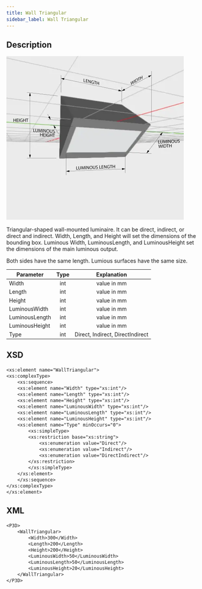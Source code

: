 ```yaml
---
title: Wall Triangular
sidebar_label: Wall Triangular
---
```


## Description

![Wall Triangular](/img/docs/geometry/parametric/wall-triangular.webp)

Triangular-shaped wall-mounted luminaire. It can be direct, indirect, or direct and indirect. Width, Length, and Height will set the dimensions of the bounding box. Luminous Width, LuminousLength, and LuminousHeight set the dimensions of the main luminous output.

Both sides have the same length. Lumious surfaces have the same size.

| Parameter      | Type |           Explanation            |
| -------------- | :--: | :------------------------------: |
| Width          | int  |           value in mm            |
| Length         | int  |           value in mm            |
| Height         | int  |           value in mm            |
| LuminousWidth  | int  |           value in mm            |
| LuminousLength | int  |           value in mm            |
| LuminousHeight | int  |           value in mm            |
| Type           | int  | Direct, Indirect, DirectIndirect |

## XSD

    <xs:element name="WallTriangular">
    <xs:complexType>
    	<xs:sequence>
    	<xs:element name="Width" type="xs:int"/>
    	<xs:element name="Length" type="xs:int"/>
    	<xs:element name="Height" type="xs:int"/>
    	<xs:element name="LuminousWidth" type="xs:int"/>
    	<xs:element name="LuminousLength" type="xs:int"/>
    	<xs:element name="LuminousHeight" type="xs:int"/>
    	<xs:element name="Type" minOccurs="0">
    		<xs:simpleType>
    		<xs:restriction base="xs:string">
    			<xs:enumeration value="Direct"/>
    			<xs:enumeration value="Indirect"/>
    			<xs:enumeration value="DirectIndirect"/>
    		</xs:restriction>
    		</xs:simpleType>
    	</xs:element>
    	</xs:sequence>
    </xs:complexType>
    </xs:element>

## XML

    <P3D>
    	<WallTriangular>
    		<Width>300</Width>
    		<Length>200</Length>
    		<Height>200</Height>
    		<LuminousWidth>50</LuminousWidth>
    		<LuminousLength>50</LuminousLength>
    		<LuminousHeight>20</LuminousHeight>
    	</WallTriangular>
    </P3D>
